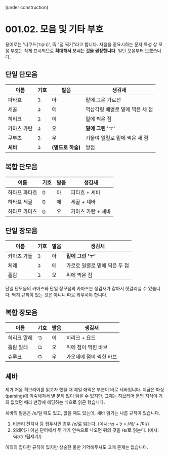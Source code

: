 (under construction)
# 001.02. 모음 및 기타 부호
용어로는 '니쿠드(ניקוד)', 즉 "점 찍기"라고 합니다.
자음을 중요시하는 문자 특성 상 모음 부호는 작게
표시되므로 **확대해서 보시는 것을 권장합니다.**
일단 모음부터 보겠습니다.
## 단일 단모음
| 이름 | 기호 | 발음 | 생김새 |
| - | - | - | - |
| 파타흐 | בַ | 아 | 밑에 그은 가로선 |
| 세골 | בֶ | 에 | 역삼각형 배열로 밑에 찍은 세 점 |
| 히리크 | בִ | 이 | 밑에 찍은 점 |
| 카마츠 카탄 | בָ | 오 | **밑에 그린 'ㅜ'** |
| 쿠부츠 | בֻ | 우 | 기울여 일렬로 밑에 찍은 세 점 |
| **셰바** | בְ | **(별도로 하술)** | 쌍점 |
## 복합 단모음
| 이름 | 기호 | 발음 | 생김새 |
| - | - | - | - |
| 하타프 파타흐 | חֲ | 아 | 파타흐 + 셰바 |
| 하타프 세골 | חֱ | 에 | 세골 + 셰바 |
| 하타프 카마츠 | חֳ | 오 | 카마츠 카탄 + 셰바 |
## 단일 장모음
| 이름 | 기호 | 발음 | 생김새 |
| - | - | - | - |
| 카마츠 가돌 | בָ | 아 | **밑에 그린 'ㅜ'** |
| 체레 | בֵ | 에 | 가로로 일렬로 밑에 찍은 두 점 |
| 홀람 | בֹ | 오 | 위에 찍은 점 |

단일 단모음의 카마츠와 단일 장모음의 카마츠는 생김새가 같아서
헷갈리실 수 있습니다. 딱히 규칙이 있는 것은 아니니 따로
외우셔야 합니다.
## 복합 장모음
| 이름 | 기호 | 발음 | 생김새 |
| - | - | - | - |
| 히리크 말레 | בִי | 이 | 히리크 + 요드 |
| 홀람 말레 | בוֹ | 오 | 위에 점이 찍힌 바브 |
| 슈루크 | בוּ | 우 | 가운데에 점이 찍힌 바브 |
## 셰바
제가 처음 히브리어를 읽고자 했을 때 제일 애먹은 부분이 바로 셰바입니다.
지금은 파싱(parsing)에 익숙해져서 별 문제 없이 읽을 수 있지만,
그때는 히브리어 문법 지식이 거의 없었던 때라 맨땅에 헤딩하는 식으로 읽곤 했습니다.

셰바의 발음은 /e/일 때도 있고, 없을 때도 있는데,
셰바 읽기는 나름 규칙이 있습니다.
1. 비분리 전치사 등 접두사인 경우 /e/로 읽는다. (예시: לְ + מִי = /레/ + /미/)
2. 외래어가 아닌 단어에서 두 개가 연속으로 나오면 뒤의 것을 /e/로 읽는다. (예시: תִּמְזְגִי /팀제기/)

이외의 잡다한 규칙이 있지만 상술한 둘만 기억해두셔도 크게 문제는 없습니다.
